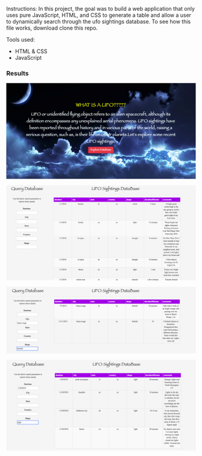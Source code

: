 Instructions: In this project, the goal was to build a web application that only uses pure JavaScript, HTML, and CSS to generate a table and allow a user to dynamically search through the ufo sightings database. To see how this file works, download clone this repo. 

Tools used:
<ul>
<li>HTML & CSS</li>
<li>JavaScript</li>
</ul>

<h3>Results</h3>


![](pic/img_1.png)

![](pic/img_2.png)

![](pic/img_3.png)

![](pic/img_4.png)


